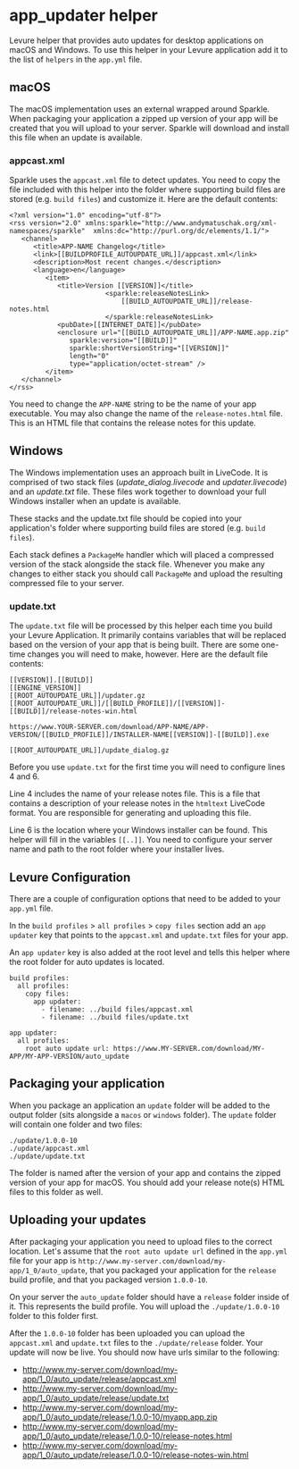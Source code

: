 # app_updater helper

Levure helper that provides auto updates for desktop applications on macOS and Windows. To use this helper in your Levure application add it to the list of `helpers` in the `app.yml` file.

## macOS

The macOS implementation uses an external wrapped around Sparkle. When packaging your application a zipped up version of your app will be created that you will upload to your server. Sparkle will download and install this file when an update is available.

### appcast.xml

Sparkle uses the `appcast.xml` file to detect updates. You need to copy the file included with this helper into the folder where supporting build files are stored (e.g. `build files`) and customize it. Here are the default contents:

```
<?xml version="1.0" encoding="utf-8"?>
<rss version="2.0" xmlns:sparkle="http://www.andymatuschak.org/xml-namespaces/sparkle"  xmlns:dc="http://purl.org/dc/elements/1.1/">
   <channel>
      <title>APP-NAME Changelog</title>
      <link>[[BUILDPROFILE_AUTOUPDATE_URL]]/appcast.xml</link>
      <description>Most recent changes.</description>
      <language>en</language>
         <item>
            <title>Version [[VERSION]]</title>
                        <sparkle:releaseNotesLink>
                            [[BUILD_AUTOUPDATE_URL]]/release-notes.html
                        </sparkle:releaseNotesLink>
            <pubDate>[[INTERNET_DATE]]</pubDate>
            <enclosure url="[[BUILD_AUTOUPDATE_URL]]/APP-NAME.app.zip"
               sparkle:version="[[BUILD]]"
               sparkle:shortVersionString="[[VERSION]]"
               length="0"
               type="application/octet-stream" />
         </item>
   </channel>
</rss>
```

You need to change the `APP-NAME` string to be the name of your app executable. You may also change the name of the `release-notes.html` file. This is an HTML file that contains the release notes for this update.

## Windows

The Windows implementation uses an approach built in LiveCode. It is comprised of two stack files (*update_dialog.livecode* and *updater.livecode*) and an *update.txt* file. These files work together to download your full Windows installer when an update is available.

These stacks and the update.txt file should be copied into your application's folder where supporting build files are stored (e.g. `build files`). 

Each stack defines a `PackageMe` handler which will placed a compressed version of the stack alongside the stack file. Whenever you make any changes to either stack you should call `PackageMe` and upload the resulting compressed file to your server.

### update.txt

The `update.txt` file will be processed by this helper each time you build your Levure Application. It primarily contains variables that will be replaced based on the version of your app that is being built. There are some one-time changes you will need to make, however. Here are the default file contents:

```
[[VERSION]].[[BUILD]]
[[ENGINE_VERSION]]
[[ROOT_AUTOUPDATE_URL]]/updater.gz
[[ROOT_AUTOUPDATE_URL]]/[[BUILD_PROFILE]]/[[VERSION]]-[[BUILD]]/release-notes-win.html

https://www.YOUR-SERVER.com/download/APP-NAME/APP-VERSION/[[BUILD_PROFILE]]/INSTALLER-NAME[[VERSION]]-[[BUILD]].exe

[[ROOT_AUTOUPDATE_URL]]/update_dialog.gz
```

Before you use `update.txt` for the first time you will need to configure lines 4 and 6. 

Line 4 includes the name of your release notes file. This is a file that contains a description of your release notes in the `htmltext` LiveCode format. You are responsible for generating and uploading this file.

Line 6 is the location where your Windows installer can be found. This helper will fill in the variables `[[..]]`. You need to configure your server name and path to the root folder where your installer lives.

## Levure Configuration

There are a couple of configuration options that need to be added to your `app.yml` file. 

In the `build profiles` > `all profiles` > `copy files` section add an `app updater` key that points to the `appcast.xml` and `update.txt` files for your app.

An `app updater` key is also added at the root level and tells this helper where the root folder for auto updates is located.

```
build profiles:
  all profiles:
    copy files:
      app updater:
        - filename: ../build files/appcast.xml
        - filename: ../build files/update.txt

app updater:
  all profiles:
    root auto update url: https://www.MY-SERVER.com/download/MY-APP/MY-APP-VERSION/auto_update
```

## Packaging your application

When you package an application an `update` folder will be added to the output folder (sits alongside a `macos` or `windows` folder). The `update` folder will contain one folder and two files:

```
./update/1.0.0-10
./update/appcast.xml
./update/update.txt
```

The folder is named after the version of your app and contains the zipped version of your app for macOS. You should add your release note(s) HTML files to this folder as well.

## Uploading your updates

After packaging your application you need to upload files to the correct location. Let's assume that the `root auto update url` defined in the `app.yml` file for your app is `http://www.my-server.com/download/my-app/1_0/auto_update`, that you packaged your application for the `release` build profile, and that you packaged version `1.0.0-10`.

On your server the `auto_update` folder should have a `release` folder inside of it. This represents the build profile. You will upload the `./update/1.0.0-10` folder to this folder first.

After the `1.0.0-10` folder has been uploaded you can upload  the `appcast.xml` and `update.txt` files to the `./update/release` folder. Your update will now be live. You should now have urls similar to the following:

- http://www.my-server.com/download/my-app/1_0/auto_update/release/appcast.xml
- http://www.my-server.com/download/my-app/1_0/auto_update/release/update.txt
- http://www.my-server.com/download/my-app/1_0/auto_update/release/1.0.0-10/myapp.app.zip
- http://www.my-server.com/download/my-app/1_0/auto_update/release/1.0.0-10/release-notes.html
- http://www.my-server.com/download/my-app/1_0/auto_update/release/1.0.0-10/release-notes-win.html


